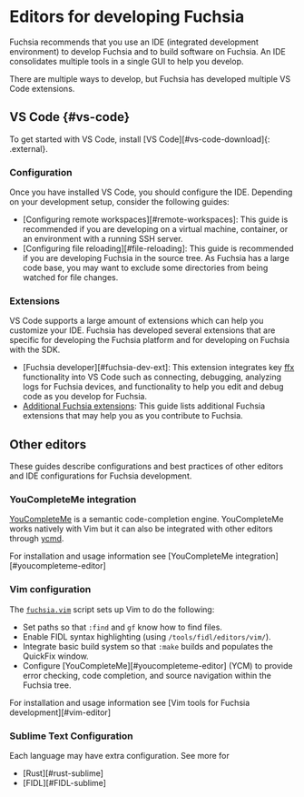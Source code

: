 # Editors for developing Fuchsia

Fuchsia recommends that you use an IDE (integrated development environment)
to develop Fuchsia and to build software on Fuchsia. An IDE consolidates
multiple tools in a single GUI to help you develop.

There are multiple ways to develop, but Fuchsia has developed multiple VS Code
extensions.

## VS Code {#vs-code}

To get started with VS Code, install [VS Code][#vs-code-download]{: .external}.

### Configuration

Once you have installed VS Code, you should configure the IDE. Depending on
your development setup, consider the following guides:

* [Configuring remote workspaces][#remote-workspaces]: This guide is recommended
  if you are developing on a virtual machine, container, or an environment with
  a running SSH server.
* [Configuring file reloading][#file-reloading]: This guide is recommended if
  you are developing Fuchsia in the source tree. As Fuchsia has a large code
  base, you may want to exclude some directories from being watched for file
  changes.

### Extensions

VS Code supports a large amount of extensions which can help you customize
your IDE. Fuchsia has developed several extensions that are specific for
developing the Fuchsia platform and for developing on Fuchsia with the SDK.

* [Fuchsia developer][#fuchsia-dev-ext]: This extension integrates key
  [ffx][ffx-ref] functionality into VS Code such as connecting, debugging,
  analyzing logs for Fuchsia devices, and functionality to help you edit and
  debug code as you develop for Fuchsia.
* [Additional Fuchsia extensions][fuchsia-source-ext]: This guide lists
  additional Fuchsia extensions that may help you as you contribute to
  Fuchsia.

## Other editors

These guides describe configurations and best practices of other editors and IDE
configurations for Fuchsia development.

### YouCompleteMe integration

[YouCompleteMe](http://ycm-core.github.io/YouCompleteMe/) is a semantic
code-completion engine. YouCompleteMe works natively with Vim but it can also be
integrated with other editors through [ycmd](https://github.com/Valloric/ycmd).

For installation and usage information see [YouCompleteMe integration][#youcompleteme-editor]

### Vim configuration

The [`fuchsia.vim`](/scripts/vim/fuchsia.vim) script sets up Vim to do the
following:

*   Set paths so that `:find` and `gf` know how to find files.
*   Enable FIDL syntax highlighting (using `/tools/fidl/editors/vim/`).
*   Integrate basic build system so that `:make` builds and populates the
    QuickFix window.
*   Configure [YouCompleteMe][#youcompleteme-editor] (YCM)
    to provide error checking, code completion, and source navigation within the
    Fuchsia tree.

For installation and usage information see [Vim tools for Fuchsia development][#vim-editor]

### Sublime Text Configuration

Each language may have extra configuration. See more for

* [Rust][#rust-sublime]
* [FIDL][#FIDL-sublime]

[vs-code-download]: https://code.visualstudio.com/docs/setup/setup-overview
[remote-workspaces]: /docs/reference/tools/editors/vscode/remote-workspaces.md
[file-reloading]: /docs/reference/tools/editors/vscode/file-reloading.md
[sdk-fundamentals]: /docs/get-started/sdk/learn/README.md
[source-fundamentals]: /docs/get-started/learn/README.md
[fuchsia-dev-ext]: /docs/reference/tools/editors/vscode/fuchsia-ext-install.md
[ffx-ref]: https://fuchsia.dev/reference/tools/sdk/ffx
[fuchsia-source-ext]: /docs/reference/tools/editors/vscode/extensions.md
[rust-sublime]: /docs/development/languages/rust/editors.md#sublime-text
[FIDL-sublime]: /docs/development/languages/fidl/guides/editors.md#sublime
[vim-editor]: /docs/reference/tools/editors/vim.md 
[youcompleteme-editor]: /docs/reference/tools/editors/youcompleteme.md